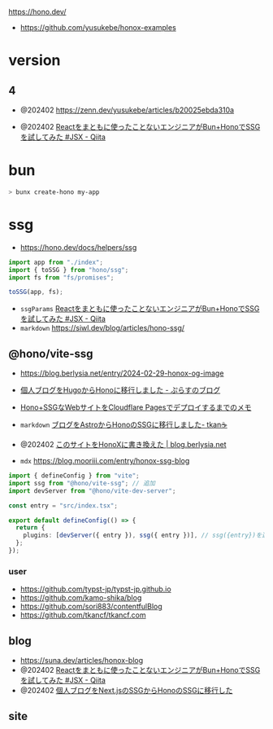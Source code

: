 https://hono.dev/

- https://github.com/yusukebe/honox-examples

# version

## 4

- @202402 https://zenn.dev/yusukebe/articles/b20025ebda310a

- @202402 [Reactをまともに使ったことないエンジニアがBun+HonoでSSGを試してみた #JSX - Qiita](https://qiita.com/mbotsu/items/8d3613e34f013f8e3da4)

# bun

```sh
> bunx create-hono my-app
```

# ssg

- https://hono.dev/docs/helpers/ssg

```ts title=build.ts
import app from "./index";
import { toSSG } from "hono/ssg";
import fs from "fs/promises";

toSSG(app, fs);
```

- `ssgParams` [Reactをまともに使ったことないエンジニアがBun+HonoでSSGを試してみた #JSX - Qiita](https://qiita.com/mbotsu/items/8d3613e34f013f8e3da4)
- `markdown` https://siwl.dev/blog/articles/hono-ssg/

## @hono/vite-ssg

- https://blog.berlysia.net/entry/2024-02-29-honox-og-image

- [個人ブログをHugoからHonoに移行しました - ぷらすのブログ](https://blog.p1ass.com/posts/migrate-to-hono/)
- [Hono+SSGなWebサイトをCloudflare Pagesでデプロイするまでのメモ](https://zenn.dev/reikishirasawa/articles/2024-05-26-hono-ssg-tutorial)
- `markdown` [ブログをAstroからHonoのSSGに移行しました- tkan☕️](https://tkancf.com/blog/blog-migration-astro-to-hono)
- @202402 [このサイトをHonoXに書き換えた | blog.berlysia.net](https://blog.berlysia.net/entry/2024-02-14-honox)
- `mdx` https://blog.mooriii.com/entry/honox-ssg-blog

```ts title=vite.config.ts
import { defineConfig } from "vite";
import ssg from "@hono/vite-ssg"; // 追加
import devServer from "@hono/vite-dev-server";

const entry = "src/index.tsx";

export default defineConfig(() => {
  return {
    plugins: [devServer({ entry }), ssg({ entry })], // ssg({entry})を追加
  };
});
```

### user

- https://github.com/typst-jp/typst-jp.github.io
- https://github.com/kamo-shika/blog
- https://github.com/sori883/contentfulBlog
- https://github.com/tkancf/tkancf.com


## blog

- https://suna.dev/articles/honox-blog
- @202402 [Reactをまともに使ったことないエンジニアがBun+HonoでSSGを試してみた #JSX - Qiita](https://qiita.com/mbotsu/items/8d3613e34f013f8e3da4)
- @202402 [個人ブログをNext.jsのSSGからHonoのSSGに移行した](https://zenn.dev/razokulover/articles/9818ef632f677f)

## site
